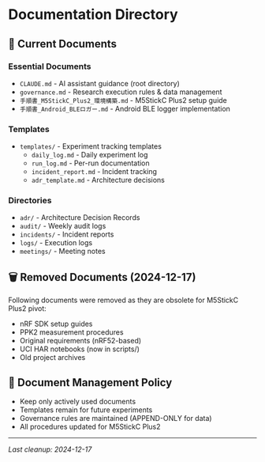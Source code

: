 # Documentation Directory

## 📁 Current Documents

### Essential Documents
- `CLAUDE.md` - AI assistant guidance (root directory)
- `governance.md` - Research execution rules & data management
- `手順書_M5StickC_Plus2_環境構築.md` - M5StickC Plus2 setup guide
- `手順書_Android_BLEロガー.md` - Android BLE logger implementation

### Templates
- `templates/` - Experiment tracking templates
  - `daily_log.md` - Daily experiment log
  - `run_log.md` - Per-run documentation
  - `incident_report.md` - Incident tracking
  - `adr_template.md` - Architecture decisions

### Directories
- `adr/` - Architecture Decision Records
- `audit/` - Weekly audit logs
- `incidents/` - Incident reports
- `logs/` - Execution logs
- `meetings/` - Meeting notes

## 🗑️ Removed Documents (2024-12-17)
Following documents were removed as they are obsolete for M5StickC Plus2 pivot:
- nRF SDK setup guides
- PPK2 measurement procedures  
- Original requirements (nRF52-based)
- UCI HAR notebooks (now in scripts/)
- Old project archives

## 📝 Document Management Policy
- Keep only actively used documents
- Templates remain for future experiments
- Governance rules are maintained (APPEND-ONLY for data)
- All procedures updated for M5StickC Plus2

---
*Last cleanup: 2024-12-17*